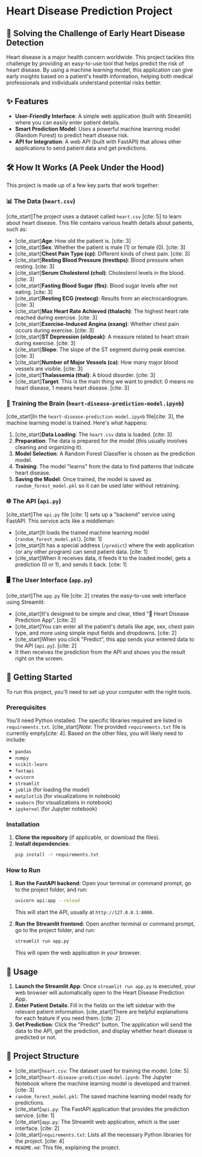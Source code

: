# Heart Disease Prediction Project

## 🌟 Solving the Challenge of Early Heart Disease Detection

Heart disease is a major health concern worldwide. This project tackles this challenge by providing an easy-to-use tool that helps predict the risk of heart disease. By using a machine learning model, this application can give early insights based on a patient's health information, helping both medical professionals and individuals understand potential risks better.

## ✨ Features

  * **User-Friendly Interface**: A simple web application (built with Streamlit) where you can easily enter patient details.
  * **Smart Prediction Model**: Uses a powerful machine learning model (Random Forest) to predict heart disease risk.
  * **API for Integration**: A web API (built with FastAPI) that allows other applications to send patient data and get predictions.

## 🛠️ How It Works (A Peek Under the Hood)

This project is made up of a few key parts that work together:

### 📊 The Data (`heart.csv`)

[cite\_start]The project uses a dataset called `heart.csv` [cite: 5] to learn about heart disease. This file contains various health details about patients, such as:

  * [cite\_start]**Age**: How old the patient is. [cite: 3]
  * [cite\_start]**Sex**: Whether the patient is male (1) or female (0). [cite: 3]
  * [cite\_start]**Chest Pain Type (cp)**: Different kinds of chest pain. [cite: 3]
  * [cite\_start]**Resting Blood Pressure (trestbps)**: Blood pressure when resting. [cite: 3]
  * [cite\_start]**Serum Cholesterol (chol)**: Cholesterol levels in the blood. [cite: 3]
  * [cite\_start]**Fasting Blood Sugar (fbs)**: Blood sugar levels after not eating. [cite: 3]
  * [cite\_start]**Resting ECG (restecg)**: Results from an electrocardiogram. [cite: 3]
  * [cite\_start]**Max Heart Rate Achieved (thalach)**: The highest heart rate reached during exercise. [cite: 3]
  * [cite\_start]**Exercise-Induced Angina (exang)**: Whether chest pain occurs during exercise. [cite: 3]
  * [cite\_start]**ST Depression (oldpeak)**: A measure related to heart strain during exercise. [cite: 3]
  * [cite\_start]**Slope**: The slope of the ST segment during peak exercise. [cite: 3]
  * [cite\_start]**Number of Major Vessels (ca)**: How many major blood vessels are visible. [cite: 3]
  * [cite\_start]**Thalassemia (thal)**: A blood disorder. [cite: 3]
  * [cite\_start]**Target**: This is the main thing we want to predict: 0 means no heart disease, 1 means heart disease. [cite: 3]

### 🧠 Training the Brain (`heart-disease-prediction-model.ipynb`)

[cite\_start]In the `heart-disease-prediction-model.ipynb` file[cite: 3], the machine learning model is trained. Here's what happens:

1.  [cite\_start]**Data Loading**: The `heart.csv` data is loaded. [cite: 3]
2.  **Preparation**: The data is prepared for the model (this usually involves cleaning and organizing it).
3.  **Model Selection**: A Random Forest Classifier is chosen as the prediction model.
4.  **Training**: The model "learns" from the data to find patterns that indicate heart disease.
5.  **Saving the Model**: Once trained, the model is saved as `random_forest_model.pkl` so it can be used later without retraining.

### 🌐 The API (`api.py`)

[cite\_start]The `api.py` file [cite: 1] sets up a "backend" service using FastAPI. This service acts like a middleman:

  * [cite\_start]It loads the trained machine learning model (`random_forest_model.pkl`). [cite: 1]
  * [cite\_start]It has a special address (`/predict`) where the web application (or any other program) can send patient data. [cite: 1]
  * [cite\_start]When it receives data, it feeds it to the loaded model, gets a prediction (0 or 1), and sends it back. [cite: 1]

### 🖥️ The User Interface (`app.py`)

[cite\_start]The `app.py` file [cite: 2] creates the easy-to-use web interface using Streamlit:

  * [cite\_start]It's designed to be simple and clear, titled "💓 Heart Disease Prediction App". [cite: 2]
  * [cite\_start]You can enter all the patient's details like age, sex, chest pain type, and more using simple input fields and dropdowns. [cite: 2]
  * [cite\_start]When you click "Predict", this app sends your entered data to the API (`api.py`). [cite: 2]
  * It then receives the prediction from the API and shows you the result right on the screen.

## 🚀 Getting Started

To run this project, you'll need to set up your computer with the right tools.

### Prerequisites

You'll need Python installed. The specific libraries required are listed in `requirements.txt`.
[cite\_start]*Note*: The provided `requirements.txt` file is currently empty[cite: 4]. Based on the other files, you will likely need to include:

  * `pandas`
  * `numpy`
  * `scikit-learn`
  * `fastapi`
  * `uvicorn`
  * `streamlit`
  * `joblib` (for loading the model)
  * `matplotlib` (for visualizations in notebook)
  * `seaborn` (for visualizations in notebook)
  * `ipykernel` (for Jupyter notebook)

### Installation

1.  **Clone the repository** (if applicable, or download the files).
2.  **Install dependencies**:
    ```bash
    pip install -r requirements.txt
    ```

### How to Run

1.  **Run the FastAPI backend**:
    Open your terminal or command prompt, go to the project folder, and run:

    ```bash
    uvicorn api:app --reload
    ```

    This will start the API, usually at `http://127.0.0.1:8000`.

2.  **Run the Streamlit frontend**:
    Open another terminal or command prompt, go to the project folder, and run:

    ```bash
    streamlit run app.py
    ```

    This will open the web application in your browser.

## 🤝 Usage

1.  **Launch the Streamlit App**: Once `streamlit run app.py` is executed, your web browser will automatically open to the Heart Disease Prediction App.
2.  **Enter Patient Details**: Fill in the fields on the left sidebar with the relevant patient information. [cite\_start]There are helpful explanations for each feature if you need them. [cite: 2]
3.  **Get Prediction**: Click the "Predict" button. The application will send the data to the API, get the prediction, and display whether heart disease is predicted or not.

## 📂 Project Structure

  * [cite\_start]`heart.csv`: The dataset used for training the model. [cite: 5]
  * [cite\_start]`heart-disease-prediction-model.ipynb`: The Jupyter Notebook where the machine learning model is developed and trained. [cite: 3]
  * `random_forest_model.pkl`: The saved machine learning model ready for predictions.
  * [cite\_start]`api.py`: The FastAPI application that provides the prediction service. [cite: 1]
  * [cite\_start]`app.py`: The Streamlit web application, which is the user interface. [cite: 2]
  * [cite\_start]`requirements.txt`: Lists all the necessary Python libraries for the project. [cite: 4]
  * `README.md`: This file, explaining the project.
